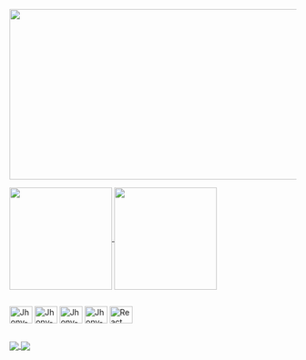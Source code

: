 <p  align= "center">
   <img height="300" width="1000" src="https://github.com/JonatasMatos23/JonatasMatos23/assets/139053955/ceeb52f3-6261-4306-bd5c-02087ad7d774"
 />
</p>

<div>
  <a href="https://github.com/anuraghazra/github-readme-stats">
  <img height=180 align="center" src="https://github-readme-stats.vercel.app/api?username=JonatasMatos23&show_icons=true&theme=dracula"/>
</a>
   
<a href="https://github.com/anuraghazra/convoychat">
  <img height=180 align="center" src="https://github-readme-stats.vercel.app/api/top-langs?username=JonatasMatos23&layout=compact&langs_count=8&card_width=320$&theme=dracula" />
</a>
</div>

##

<div style="vertical-align : baseline ; align-items : center  ">
   <img  align="center" alt="Jhony-HTML" height="30" width="40" src="https://cdn.jsdelivr.net/gh/devicons/devicon/icons/html5/html5-original.svg">  
   <img  align="center" alt="Jhony-CSS" height="30" width="40" src="https://cdn.jsdelivr.net/gh/devicons/devicon/icons/css3/css3-original.svg"> 
   <img  align="center" alt="Jhony-JS" height="30" width="40" src="https://cdn.jsdelivr.net/gh/devicons/devicon/icons/javascript/javascript-original.svg"> 
   <img  align="center" alt="Jhony-nodeJS" height="30" width="40" src="https://cdn.jsdelivr.net/gh/devicons/devicon/icons/nodejs/nodejs-original.svg"> 
   <img  align="center" alt="React" height="30" width="40" src="https://cdn.jsdelivr.net/gh/devicons/devicon/icons/react/react-original.svg"> 
</div>

##

<div>
  <a href="https://github.com/anuraghazra/github-readme-stats">
  <img align="center" src="https://github-readme-stats.vercel.app/api/pin/?username=JonatasMatos23&repo=github-readme-stats" />
</a>
<a href="https://github.com/anuraghazra/convoychat">
  <img align="center" src="https://github-readme-stats.vercel.app/api/pin/?username=&repo=convoychat" />
</a>
</div>
